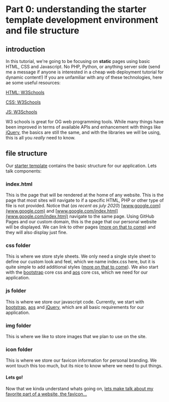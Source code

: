 # Part 0: understanding the starter template development environment and file structure


## introduction
In this tutorial, we're going to be focusing on **static** pages using basic HTML, CSS and Javascript. No PHP, Python, or anything server side (send me a message if anyone is interested in a cheap web deployment tutorial for dynamic content!) If you are unfamiliar with any of these technologies, here ae some useful resources:

[HTML: W3Schools](https://www.w3schools.com/html/default.asp)

[CSS: W3Schools](https://www.w3schools.com/css/default.asp)

[JS: W3Schools](https://www.w3schools.com/js/default.asp)

W3 schools is great for OG web programming tools. While many things have been improved in terms of available APIs and enhancement with things like [jQuery](https://jquery.com/), the basics are still the same, and with the libraries we will be using, this is all you *really* need to know.

## file structure
Our [starter template](starter_template) contains the basic structure for our application. Lets talk components:

### index.html

This is the page that will be rendered at the home of any website. This is the page that most sites will navigate to if a specific HTML, PHP or other type of file is not provided. Notice that (*as recent as july 2020*) [www.google.com](www.google.com) and [www.google.com/index.html](www.google.com/index.html) navigate to the same page. Using GitHub Pages and our custom domain, this is the page that our personal website will be displayed. We can link to other pages ([more on that to come](7.Dynamic_Content.md)) and they will also display just fine.

### css folder
This is where we store style sheets. We only need a single style sheet to define our custom look and feel, which we name index.css here, but it is quite simple to add additional styles ([more on that to come](4.CSS_Basics.md)). We also start with the [bootstrap](https://getbootstrap.com/) core css and [aos](https://michalsnik.github.io/aos/) core css, which we need for our application.

### js folder
This is where we store our javascript code. Currently, we start with [bootstrap](https://getbootstrap.com/), [aos](https://michalsnik.github.io/aos/) and [jQuery](https://jquery.com/), which are all basic requirements for our application.

### img folder
This is where we like to store images that we plan to use on the site.

### icon folder
This is where we store our favicon information for personal branding. We wont touch this too much, but its nice to know where we need to put things.

#### Lets go!
Now that we kinda understand whats going on, [lets make talk about my favorite part of a website, the favicon...](1.Favicons.md)
